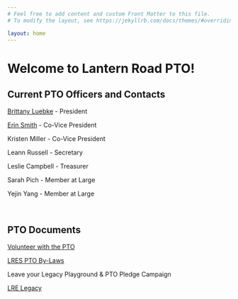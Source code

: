 ```yaml
---
# Feel free to add content and custom Front Matter to this file.
# To modify the layout, see https://jekyllrb.com/docs/themes/#overriding-theme-defaults

layout: home
---
```


# Welcome to Lantern Road PTO!

## Current PTO Officers and Contacts

[Brittany Luebke](mailto:bluebkepto@gmail.com) - President

[Erin Smith](esmithpto@gmail.com) - Co-Vice President

Kristen Miller - Co-Vice President

Leann Russell - Secretary

Leslie Campbell - Treasurer

Sarah Pich - Member at Large

Yejin Yang - Member at Large

<br/>

## PTO Documents

[Volunteer with the PTO](https://amyjorgenson.formstack.com/forms/lrepto)

[LRES PTO By-Laws](https://lre.hseschools.org/MediaLibraries/LRE/LRE-Documents/bylaws_lre_pto.pdf)

Leave your Legacy Playground & PTO Pledge Campaign

[LRE Legacy](http://www.lrelegacy.com/)